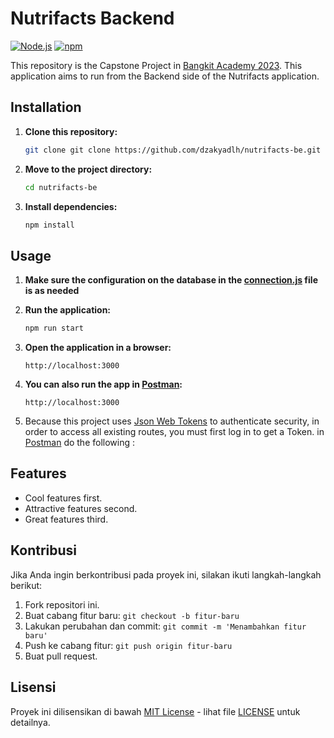 # Nutrifacts Backend

[![Node.js](https://img.shields.io/badge/Node.js-v14.17.5-green.svg)](https://nodejs.org/)
[![npm](https://img.shields.io/badge/npm-v6.14.14-red.svg)](https://www.npmjs.com/)

This repository is the Capstone Project in [Bangkit Academy 2023](https://grow.google/intl/id_id/bangkit/?tab=machine-learning). This application aims to run from the Backend side of the Nutrifacts application.
## Installation

1. **Clone this repository:**

    ```bash
    git clone git clone https://github.com/dzakyadlh/nutrifacts-be.git
    ```

2. **Move to the project directory:**

    ```bash
    cd nutrifacts-be
    ```

3. **Install dependencies:**

    ```bash
    npm install
    ```
## Usage

1. **Make sure the configuration on the database in the [connection.js](connection.js) file is as needed**
2. **Run the application:**

    ```bash
    npm run start
    ```

3. **Open the application in a browser:**

    ```
    http://localhost:3000
    ```
4. **You can also run the app in [Postman](https://www.postman.com/):**

    ```
    http://localhost:3000
    ```
5. Because this project uses [Json Web Tokens](https://jwt.io/) to authenticate security, in order to access all existing routes, you must first log in to get a Token. in [Postman](https://www.postman.com/) do the following :
## Features

- Cool features first.
- Attractive features second.
- Great features third.

## Kontribusi

Jika Anda ingin berkontribusi pada proyek ini, silakan ikuti langkah-langkah berikut:

1. Fork repositori ini.
2. Buat cabang fitur baru: `git checkout -b fitur-baru`
3. Lakukan perubahan dan commit: `git commit -m 'Menambahkan fitur baru'`
4. Push ke cabang fitur: `git push origin fitur-baru`
5. Buat pull request.

## Lisensi

Proyek ini dilisensikan di bawah [MIT License](LICENSE) - lihat file [LICENSE](LICENSE) untuk detailnya.

